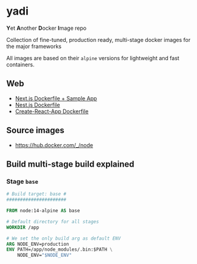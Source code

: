 # yadi

**Y**et **A**nother **D**ocker **I**mage repo

Collection of fine-tuned, production ready, multi-stage docker images for the major frameworks

All images are based on their `alpine` versions for lightweight and fast containers.

## Web

- [Next.js Dockerfile + Sample App](./web/next.js/)
- [Nest.js Dockerfile](./web/nest.js/)
- [Create-React-App Dockerfile](./web/create-react-app/)

## Source images

- https://hub.docker.com/_/node

## Build multi-stage build explained

### Stage `base`

```Dockerfile
# Build target: base #
######################

FROM node:14-alpine AS base

# Default directory for all stages
WORKDIR /app

# We set the only build arg as default ENV
ARG NODE_ENV=production
ENV PATH=/app/node_modules/.bin:$PATH \
    NODE_ENV="$NODE_ENV"

# We add `curl` so we can do healthchecks with ease
RUN apk --no-cache add curl

# Copy only the package and lock files to be ready for installation
COPY package.json package-lock.json yarn.lock /app/

# Expose default port for the app
EXPOSE 3000
```

### Stage `dependencies`

```Dockerfile
# Build target dependencies #
#############################

FROM base AS dependencies

# Install prod dependencies
RUN yarn install --production && \

    # Cache prod dependencies
    # Later on we'll copy only this folder in the final prod image
    cp -R node_modules /prod_node_modules && \

    # Install dev dependencies
    # We need those for the build stage
    # After the build stage they will be discarded as layer is not used anymore
    # This will install only the delta dependencies between prod and dev
    yarn install --production=false
```


### Stage `development`

```Dockerfile
# Build target development #
############################

FROM dependencies AS development

# We copy the app sources
# Only what's left after .dockerignore is applied
# We skip node_modules/ as in dev env we normally mount them externally
COPY . /app

# Start the dev server
CMD [ "yarn", "dev" ]
```

### Stage `builder`

```Dockerfile
# Build target builder #
########################

FROM base AS builder

# We copy the dev dependencies from step `dependencies`
COPY --from=dependencies /app/node_modules /app/node_modules

# We copy the sources
COPY . /app

# Run lint so we fail early on errors
RUN yarn lint && \

    # When everything is good we start build process
    yarn build && \
    
    # Then we clean up the dev dependencies
    rm -rf node_modules
```

### Stage `production`

```Dockerfile
# Build target production #
###########################

# We start with clean base image with no dependencies
FROM base AS production

# Copy pre-built sources `dist`, `build` or `.next` depending on the framework
# In this case it's `.next` folder
COPY --from=builder /app/.next /app/.next
COPY --from=builder /app/public /app/public

# Copy production dependencies only
COPY --from=dependencies /prod_node_modules /app/node_modules

# Start production server
CMD [ "yarn", "start" ]
```

### Healthcheck

```Dockerfile
HEALTHCHECK --interval=5s --timeout=5s --retries=3 \
    CMD curl --fail http://localhost:3000 || exit 1
```
